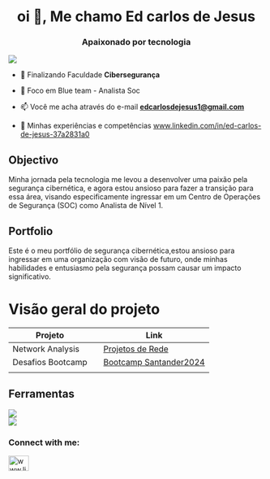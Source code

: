 <h1 align="center">oi 👋, Me chamo Ed carlos de Jesus</h1>
<h3 align="center">Apaixonado por tecnologia</h3>
<a href="https://www.linkedin.com/in/ed-carlos-de-jesus-37a2831a0"><img src="https://img.shields.io/badge/-LinkedIn-0072b1?&style=for-the-badge&logo=linkedin&logoColor=white" /></a>

- 🌱 Finalizando Faculdade **Cibersegurança**

- 💬 Foco em Blue team - Analista Soc

- 📫 Você me acha através do e-mail **edcarlosdejesus1@gmail.com**

- 📄 Minhas experiências e competências www.linkedin.com/in/ed-carlos-de-jesus-37a2831a0

## Objectivo
Minha jornada pela tecnologia me levou a desenvolver uma paixão pela segurança cibernética, e agora estou ansioso para fazer a transição para essa área, visando especificamente ingressar em um Centro de Operações de Segurança (SOC) como Analista de Nível 1.

## Portfolio
  Este é o meu portfólio de segurança cibernética,estou ansioso para ingressar em uma organização com visão de futuro, onde minhas habilidades e entusiasmo pela segurança possam causar um impacto significativo.

# Visão geral do projeto
|        Projeto         |       | Link
|------------------------|-------|-----------------|
|      Network Analysis  |       | <a href ="https://github.com/EdcarlosdeJesus/Projetos-de-Rede"> Projetos de Rede </a>|
|      Desafios Bootcamp |       | <a href ="https://github.com/EdcarlosdeJesus/Projetos-Dio.me/blob/main/README.md">Bootcamp Santander2024</a>|    
|                        |       |

## Ferramentas

 
<div>
<img src="https://img.shields.io/badge/Linux-FCC624?style=for-the-badge&logo=linux&logoColor=black" />
</div>

 
<div>
      <img src="https://img.shields.io/badge/Kali_Linux-557C94?style=for-the-badge&logo=kali-linux&logoColor=white" />
</div>
















<h3 align="left">Connect with me:</h3>
<p align="left">
<a href="https://www.linkedin.com/in/ed-carlos-de-jesus-37a2831a0" target="blank"><img align="center" src="https://raw.githubusercontent.com/rahuldkjain/github-profile-readme-generator/master/src/images/icons/Social/linked-in-alt.svg" alt="www.linkedin.com/in/ed-carlos-de-jesus-37a2831a0" height="30" width="40" /></a>
</p>




